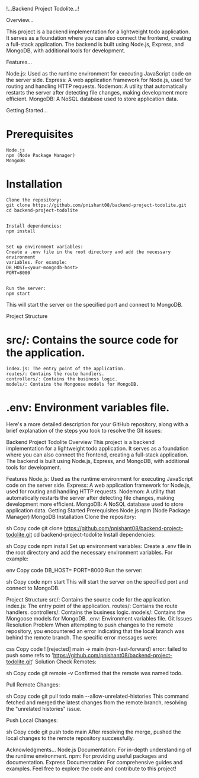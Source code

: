 !...Backend Project Todolite...!


Overview...

This project is a backend implementation for a lightweight todo application. It serves as a foundation where you can also connect the frontend, creating a full-stack application. The backend is built using Node.js, Express, and MongoDB, with additional tools for development.

Features...

Node.js: Used as the runtime environment for executing JavaScript code on the server side.
Express: A web application framework for Node.js, used for routing and handling HTTP requests.
Nodemon: A utility that automatically restarts the server after detecting file changes, making development more efficient.
MongoDB: A NoSQL database used to store application data.


Getting Started...

# Prerequisites
    Node.js
    npm (Node Package Manager)
    MongoDB

# Installation

    Clone the repository:
    git clone https://github.com/pnishant08/backend-project-todolite.git
    cd backend-project-todolite


    Install dependencies:
    npm install


    Set up environment variables:
    Create a .env file in the root directory and add the necessary environment 
    variables. For example:
    DB_HOST=<your-mongodb-host>
    PORT=8000


    Run the server:
    npm start



This will start the server on the specified port and connect to MongoDB.

Project Structure

# src/: Contains the source code for the application.
    index.js: The entry point of the application.
    routes/: Contains the route handlers.
    controllers/: Contains the business logic.
    models/: Contains the Mongoose models for MongoDB.
# .env: Environment variables file.


Here's a more detailed description for your GitHub repository, along with a brief explanation of the steps you took to resolve the Git issues:

Backend Project Todolite
Overview
This project is a backend implementation for a lightweight todo application. It serves as a foundation where you can also connect the frontend, creating a full-stack application. The backend is built using Node.js, Express, and MongoDB, with additional tools for development.

Features
Node.js: Used as the runtime environment for executing JavaScript code on the server side.
Express: A web application framework for Node.js, used for routing and handling HTTP requests.
Nodemon: A utility that automatically restarts the server after detecting file changes, making development more efficient.
MongoDB: A NoSQL database used to store application data.
Getting Started
Prerequisites
Node.js
npm (Node Package Manager)
MongoDB
Installation
Clone the repository:

sh
Copy code
git clone https://github.com/pnishant08/backend-project-todolite.git
cd backend-project-todolite
Install dependencies:

sh
Copy code
npm install
Set up environment variables:
Create a .env file in the root directory and add the necessary environment variables. For example:

env
Copy code
DB_HOST=<your-mongodb-host>
PORT=8000
Run the server:

sh
Copy code
npm start
This will start the server on the specified port and connect to MongoDB.

Project Structure
src/: Contains the source code for the application.
index.js: The entry point of the application.
routes/: Contains the route handlers.
controllers/: Contains the business logic.
models/: Contains the Mongoose models for MongoDB.
.env: Environment variables file.
Git Issues Resolution
Problem
When attempting to push changes to the remote repository, you encountered an error indicating that the local branch was behind the remote branch. The specific error messages were:

css
Copy code
! [rejected]        main -> main (non-fast-forward)
error: failed to push some refs to 'https://github.com/pnishant08/backend-project-todolite.git'
Solution
Check Remotes:

sh
Copy code
git remote -v
Confirmed that the remote was named todo.

Pull Remote Changes:

sh
Copy code
git pull todo main --allow-unrelated-histories
This command fetched and merged the latest changes from the remote branch, resolving the "unrelated histories" issue.

Push Local Changes:

sh
Copy code
git push todo main
After resolving the merge, pushed the local changes to the remote repository successfully.

Acknowledgments...
   Node.js Documentation: For in-depth understanding of the runtime environment.
   npm: For providing useful packages and documentation.
   Express Documentation: For comprehensive guides and examples.
   Feel free to explore the code and contribute to this project!

